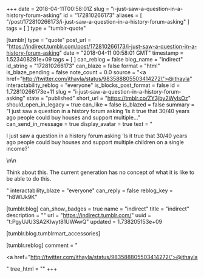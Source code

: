 +++
date = 2018-04-11T00:58:01Z
slug = "i-just-saw-a-question-in-a-history-forum-asking"
id = "172810266173"
aliases = [ "/post/172810266173/i-just-saw-a-question-in-a-history-forum-asking" ]
tags = [ ]
type = "tumblr-quote"

[tumblr]
type = "quote"
post_url = "https://indirect.tumblr.com/post/172810266173/i-just-saw-a-question-in-a-history-forum-asking"
date = "2018-04-11 00:58:01 GMT"
timestamp = 1.523408281e+09
tags = [ ]
can_reblog = false
blog_name = "indirect"
id_string = "172810266173"
can_blaze = false
format = "html"
is_blaze_pending = false
note_count = 0.0
source = "<a href=\"http://twitter.com/ithayla/status/983588805503414272\">@ithayla</a>"
interactability_reblog = "everyone"
is_blocks_post_format = false
id = 1.72810266173e+11
slug = "i-just-saw-a-question-in-a-history-forum-asking"
state = "published"
short_url = "https://tmblr.co/ZY3jby2WyIsOz"
should_open_in_legacy = true
can_like = false
is_blazed = false
summary = "I just saw a question in a history forum asking ‘Is it true that 30/40 years ago people could buy houses and support multiple..."
can_send_in_message = true
display_avatar = true
text = "<p>I just saw a question in a history forum asking &lsquo;Is it true that 30/40 years ago people could buy houses and support multiple children on a single income?&rsquo;</p>\n\n<p>Think about this. The current generation has no concept of what it is like to be able to do this.</p>"
interactability_blaze = "everyone"
can_reply = false
reblog_key = "h8WIJk9K"

[tumblr.blog]
can_show_badges = true
name = "indirect"
title = "indirect"
description = ""
url = "https://indirect.tumblr.com/"
uuid = "t:PgyUJU3SA2Klwyt81UWAwQ"
updated = 1.738205153e+09

[tumblr.blog.tumblrmart_accessories]

[tumblr.reblog]
comment = "<p><a href=\"http://twitter.com/ithayla/status/983588805503414272\">@ithayla</a></p>"
tree_html = ""
+++
